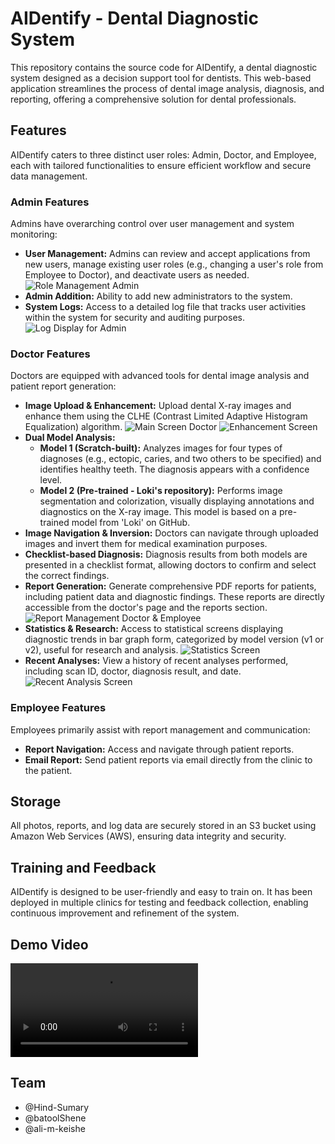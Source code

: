# AIDentify - Dental Diagnostic System

This repository contains the source code for AIDentify, a dental diagnostic system designed as a decision support tool for dentists. This web-based application streamlines the process of dental image analysis, diagnosis, and reporting, offering a comprehensive solution for dental professionals.




## Features

AIDentify caters to three distinct user roles: Admin, Doctor, and Employee, each with tailored functionalities to ensure efficient workflow and secure data management.

### Admin Features

Admins have overarching control over user management and system monitoring:

- **User Management:** Admins can review and accept applications from new users, manage existing user roles (e.g., changing a user's role from Employee to Doctor), and deactivate users as needed.
![Role Management Admin](roleManagementAdmin.jpeg)
- **Admin Addition:** Ability to add new administrators to the system.
- **System Logs:** Access to a detailed log file that tracks user activities within the system for security and auditing purposes.
![Log Display for Admin](logDisplayForAdmin.jpeg)

### Doctor Features

Doctors are equipped with advanced tools for dental image analysis and patient report generation:

- **Image Upload & Enhancement:** Upload dental X-ray images and enhance them using the CLHE (Contrast Limited Adaptive Histogram Equalization) algorithm.
![Main Screen Doctor](mainScreenDoctor.jpeg)
![Enhancement Screen](Enhancment.jpeg)
- **Dual Model Analysis:**
    - **Model 1 (Scratch-built):** Analyzes images for four types of diagnoses (e.g., ectopic, caries, and two others to be specified) and identifies healthy teeth. The diagnosis appears with a confidence level.
    - **Model 2 (Pre-trained - Loki's repository):** Performs image segmentation and colorization, visually displaying annotations and diagnostics on the X-ray image. This model is based on a pre-trained model from 'Loki' on GitHub.
- **Image Navigation & Inversion:** Doctors can navigate through uploaded images and invert them for medical examination purposes.
- **Checklist-based Diagnosis:** Diagnosis results from both models are presented in a checklist format, allowing doctors to confirm and select the correct findings.
- **Report Generation:** Generate comprehensive PDF reports for patients, including patient data and diagnostic findings. These reports are directly accessible from the doctor's page and the reports section.
![Report Management Doctor & Employee](reportManagementDoctor&Employee.jpeg)
- **Statistics & Research:** Access to statistical screens displaying diagnostic trends in bar graph form, categorized by model version (v1 or v2), useful for research and analysis.
![Statistics Screen](statisticsScreen.jpeg)
- **Recent Analyses:** View a history of recent analyses performed, including scan ID, doctor, diagnosis result, and date.
![Recent Analysis Screen](RecentAnalysisScreen.jpeg)

### Employee Features

Employees primarily assist with report management and communication:

- **Report Navigation:** Access and navigate through patient reports.
- **Email Report:** Send patient reports via email directly from the clinic to the patient.




## Storage

All photos, reports, and log data are securely stored in an S3 bucket using Amazon Web Services (AWS), ensuring data integrity and security.

## Training and Feedback

AIDentify is designed to be user-friendly and easy to train on. It has been deployed in multiple clinics for testing and feedback collection, enabling continuous improvement and refinement of the system.




## Demo Video

<video src="demoVideo.mp4" controls></video>


## Team

- @Hind-Sumary
- @batoolShene
- @ali-m-keishe
